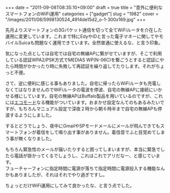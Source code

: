+++
date = "2011-09-08T08:35:10+09:00"
draft = true
title = "意外に便利なスマートフォンのWiFi運用"
categories = ["gadget"]
slug = "1982"
cover = "/images/2011/08/5998130524_4914de15d2_o-1-300x169.jpg"
+++

<p>先月よりスマートフォンの3Gパケット通信を切って全てWiFiルータを介在した運用に変更しています。これまで特にEdyやiDと言った電子マネーに関してやモバイルSuicaも問題なく運用できています。全然普通に使えるな、と言う印象。</p>
<p>気になった点としては自宅では自宅の無線APに繋がせていますが、そこで利用している認証WPA2/PSK方式でMEDIAS WP(N-06C)を繋ごうとすると認証にやたら時間がかかったり時に失敗して再認証を繰り返してたりします。それがちょっと不便。</p>
<p>さて、逆に便利に感じる事もありました。自宅に帰ったらWiFiルータも充電しなくてはなりませんのでWiFiルータの電波を停波、自宅の無線APに接続にいかせる様にしています。自宅の無線APはBuffalo製品を用いているのですが、これには<a href="http://buffalo.jp/guide/eco/power-save/home/wireless-lan.html">エコモード</a>なる機能がついています。おまかせ設定なんてのもあるみたいですが、もちろんマニュアル設定で深夜２時から朝６時半まで自宅の無線APも停波するようにしました。</p>
<p>するとどうでしょう、夜中にGmailやSPモードメールにメールが飛んできてもスマートフォンが着信をして鳴り出す事がありません。着信音でふと目覚めてしまう事が無くなりました。</p>
<p>もちろん緊急性のメールが届いたりすると困ってしまいますが、本当に緊急でしたら電話が掛かってくるでしょうし、これはこれでアリだなー、と感じています。<br />フューチャーフォンに指定時間に電源が落ちて指定時間に電源投入する機能なんかもありましたが、それはそれでやり過ぎですし。</p>
<p>ちょっとだけWiFi運用にしてみて良かったな、と言う点でした。</p>
<p> </p>
